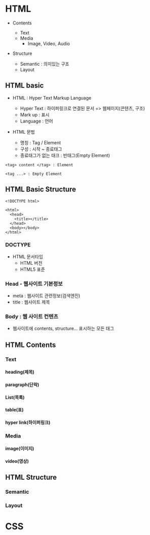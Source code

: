 # HTML

- Contents
  - Text
  - Media
    - Image, Video, Audio

- Structure
  - Semantic : 의미있는 구조
  - Layout

## HTML basic

- HTML : Hyper Text Markup Language
  - Hyper Text : 하이퍼링크로 연결된 문서 => 웹페이지(콘텐츠, 구조)
  - Mark up : 표시
  - Language : 언어

- HTML 문법
  - 명칭 : Tag / Element
  - 구성 : 시작 ~ 종료태그
  - 종료태그가 없는 태크 : 반태그(Empty Element)
```
<tag> content </tag> : Element

<tag ...> : Empty Element
```

## HTML Basic Structure
```
<!DOCTYPE html>

<html>
  <head>
    <title></title>
  </head>
  <body></body>  
</html>

```

### DOCTYPE

- HTML 문서타입
  - HTML 버전
  - HTML5 표준

### Head - 웹사이트 기본정보

- meta : 웹사이트 관련정보(검색엔진)
- title : 웹사이트 제목

### Body : 웹 사이트 컨텐츠

- 웹사이트에 contents, structure... 표시하는 모든 태그

## HTML Contents

### Text

#### heading(제목)

#### paragraph(단락)

#### List(목록)

#### table(표)

#### hyper link(하이퍼링크)

### Media

#### image(이미지)

#### video(영상)

## HTML Structure

### Semantic

### Layout



# CSS












